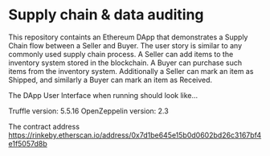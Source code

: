 # Supply chain & data auditing

This repository containts an Ethereum DApp that demonstrates a Supply Chain flow between a Seller and Buyer. The user story is similar to any commonly used supply chain process. A Seller can add items to the inventory system stored in the blockchain. A Buyer can purchase such items from the inventory system. Additionally a Seller can mark an item as Shipped, and similarly a Buyer can mark an item as Received.

The DApp User Interface when running should look like...

Truffle version: 5.5.16
OpenZeppelin version: 2.3

The contract address
https://rinkeby.etherscan.io/address/0x7d1be645e15b0d0602bd26c3167bf4e1f5057d8b
